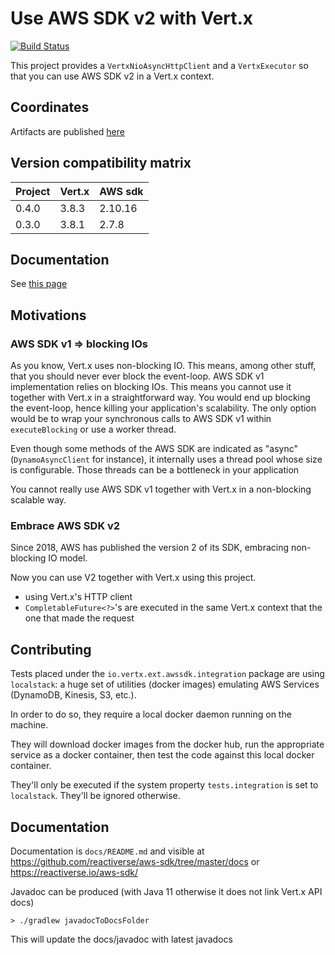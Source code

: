 # Use AWS SDK v2 with Vert.x

[![Build Status](https://travis-ci.org/reactiverse/aws-sdk.svg?branch=master)](https://travis-ci.org/reactiverse/aws-sdk)

This project provides a `VertxNioAsyncHttpClient` and a `VertxExecutor` so that you can use AWS SDK v2 in a Vert.x context.

## Coordinates

Artifacts are published [here](https://search.maven.org/search?q=a:vertx-aws-sdk)

## Version compatibility matrix

| Project | Vert.x | AWS sdk |
| ------- | ------ | ------- |
|  0.4.0  | 3.8.3  | 2.10.16 |
|  0.3.0  | 3.8.1  | 2.7.8   |

## Documentation

See [this page](https://reactiverse.io/aws-sdk)

## Motivations

### AWS SDK v1 => blocking IOs

As you know, Vert.x uses non-blocking IO. This means, among other stuff, that you should never ever block the event-loop.
AWS SDK v1 implementation relies on blocking IOs. This means you cannot use it together with Vert.x in a straightforward
way. You would end up blocking the event-loop, hence killing your application's scalability. The only option would be
to wrap your synchronous calls to AWS SDK v1 within `executeBlocking` or use a worker thread.

Even though some methods of the AWS SDK are indicated as "async" (`DynamoAsyncClient` for instance), it internally uses
a thread pool whose size is configurable. Those threads can be a bottleneck in your application

You cannot really use AWS SDK v1 together with Vert.x in a non-blocking scalable way.

### Embrace AWS SDK v2

Since 2018, AWS has published the version 2 of its SDK, embracing non-blocking IO model.

Now you can use V2 together with Vert.x using this project.

* using Vert.x's HTTP client
* `CompletableFuture<?>`'s are executed in the same Vert.x context that the one that made the request

## Contributing

Tests placed under the `io.vertx.ext.awssdk.integration` package are using `localstack`: a huge set of
utilities (docker images) emulating AWS Services (DynamoDB, Kinesis, S3, etc.).

In order to do so, they require a local docker daemon running on the machine.

They will download docker images from the docker hub, run the appropriate service as a docker container, then test
the code against this local docker container.

They'll only be executed if the system property `tests.integration` is set to `localstack`. They'll be ignored otherwise.

## Documentation

Documentation is `docs/README.md` and visible at https://github.com/reactiverse/aws-sdk/tree/master/docs or https://reactiverse.io/aws-sdk/

Javadoc can be produced (with Java 11 otherwise it does not link Vert.x API docs)

```
> ./gradlew javadocToDocsFolder
```

This will update the docs/javadoc with latest javadocs
